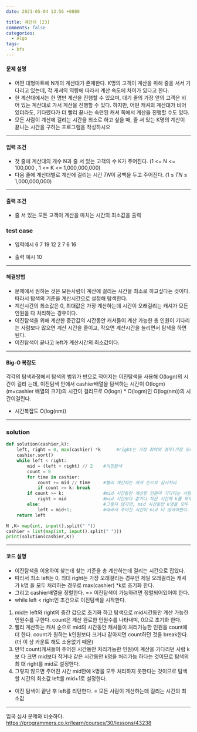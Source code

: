 ```yaml
---
date: 2021-05-04 13:56 +0800

title: 계산대 [23]
comments: false
categories:
  - Algo
tags:
  - bfs
---
```


#### 문제 설명

- 어떤 대형마트에 N개의 계산대가 존재한다. K명의 고객이 계산을 위해 줄을 서서 기다리고 있는데, 각 캐셔의 역량에 따라서 계산 속도에 차이가 있다고 한다.
- 한 계산대에서는 한 명만 계산을 진행할 수 있으며, 대기 줄의 가장 앞의 고객은 비어 있는 계산대로 가서 계산을 진행할 수 있다. 하지만, 어떤 캐셔의 계산대가 비어 있더라도, 기다렸다가 더 빨리 끝나는 숙련된 캐셔 쪽에서 계산을 진행할 수도 있다.
- 모든 사람이 계산에 걸리는 시간을 최소로 하고 싶을 때, 줄 서 있는 K명의 계산이 끝나는 시간을 구하는 프로그램을 작성하시오

---

#### 입력 조건

- 첫 줄에 계산대의 개수 N과 줄 서 있는 고객의 수 K가 주어진다. (1 <= N <= 100,000 , 1 <= K <= 1,000,000,000)
- 다음 줄에 계산대별로 계산에 걸리는 시간 𝑇𝑁이 공백을 두고 주어진다. (1 ≤ 𝑇𝑁 ≤ 1,000,000,000)

---

#### 출력 조건

- 줄 서 있는 모든 고객이 계산을 마치는 시간의 최소값을 출력

### test case

- 입력예시
  6 7
  19 12 2 7 6 16

- 출력 예시
  10

---

#### 해결방법

- 문제에서 원하는 것은 모든사람이 계산에 걸리는 시간을 최소로 하고싶다는 것이다. 따라서 탐색의 기준을 계산시간으로 설정해 탐색한다.
- 계산시간의 최소값은 0, 최대값은 가장 계산하는데 시간이 오래걸리는 캐셔가 모든인원을 다 처리하는 경우이다.
- 이진탐색을 위해 계산한 중간값의 시간동안 캐셔들이 계산 가능한 총 인원이 기다리는 사람보다 많으면 계산 시간을 줄이고, 작으면 계산시간을 늘리면서 탐색을 하면 된다.
- 이진탐색이 끝나고 left가 계산시간의 최소값이다.

---

#### Big-O 복잡도

각각의 탐색과정에서 탐색의 범위가 반으로 적어지는 이진탐색을 사용해 O(logn)의 시간이 걸리
는데, 이진탐색 안에서 cashier배열을 탐색하는 시간이 O(logm)(m=cashier 배열의 크기)의 시간이
걸리므로 O(logn) \* O(logm)인 O(log(nm))의 시간이걸린다.

- 시간복잡도 O(log(nm))

---

### solution

```py
def solution(cashier,k):
    left, right = 0, max(cashier) *k      #right는 가장 최악의 경우(가장 오래걸리는 경우)
    cashier.sort()
    while left < right:
        mid = (left + right) // 2    #이진탐색
        count = 0
        for time in cashier:
            count += mid // time     #빨리 계산하는 캐셔 순으로 심사처리
            if count >= k: break
        if count >= k:               #mid 시간동안 계산한 인원이 기다리는 사람 k보다 크면
            right = mid              #mid 시간보다 같거나 작은 시간에 k를 모두 처리할수 있다는 것
        else:                        #그렇지 않가면, mid 시간동안 k명을 모두 계산해줄수 없다는것
            left = mid+1;            #따라서 주어진 시간이 mid 더 많아야한다.
    return left

N ,K= map(int, input().split(" "))
cashier = list(map(int, input().split(" ")))
print(solution(cashier,K))


```

---

#### 코드 설명

- 이진탐색을 이용하여 찾는데 찾는 기준을 총 계산하는데 걸리는 시간으로 잡았다.
- 따라서 최소 left는 0, 최대 right는 가장 오래걸리는 경우인 제일 오래걸리는 캐셔가 k명
  을 모두 처리하는 경우로 max(cashier) \*k로 초기화 한다.
- 그리고 cashier배열을 정렬한다. => 이진탐색이 가능하려면 정렬되어있어야 한다.
- while left < right인 조건으로 이진탐색을 시작한다.

1. mid는 left와 right의 중간 값으로 초기화 하고 탐색으로 mid시간동안 계산 가능한
   인원수를 구한다. count은 계산 완료한 인원수를 나타내며, 0으로 초기화 한다.
2. 빨리 계산하는 캐셔 순으로 mid의 시간동안 캐셔들이 처리가능한 인원을 count에 더
   한다. count가 원하는 k인원보다 크거나 같아지면 count하던 것을 break한다. (더 이
   상 카운트 해도 소용없기 때문)
3. 만약 count(캐셔들이 주어진 시간동안 처리가능한 인원)이 계산을 기다리던 사람 k보
   다 크면 mid보다 작거나 같은 시간동안 k명을 처리가능 하다는 것이므로 탐색의 최
   대 right를 mid로 설정한다.
4. 그렇지 않으면 주어진 시간 mid안에 k명을 모두 처리하지 못한다는 것이므로 탐색할
   시간의 최소값 left를 mid+1로 설정한다.

- 이진 탐색이 끝난 후 left를 리턴한다. = 모든 사람이 계산하는데 걸리는 시간의 최소값

---

입국 심사 문제와 비슷하다.
https://programmers.co.kr/learn/courses/30/lessons/43238
